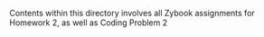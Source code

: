 Contents within this directory involves all Zybook assignments for Homework 2, as well as Coding Problem 2 
